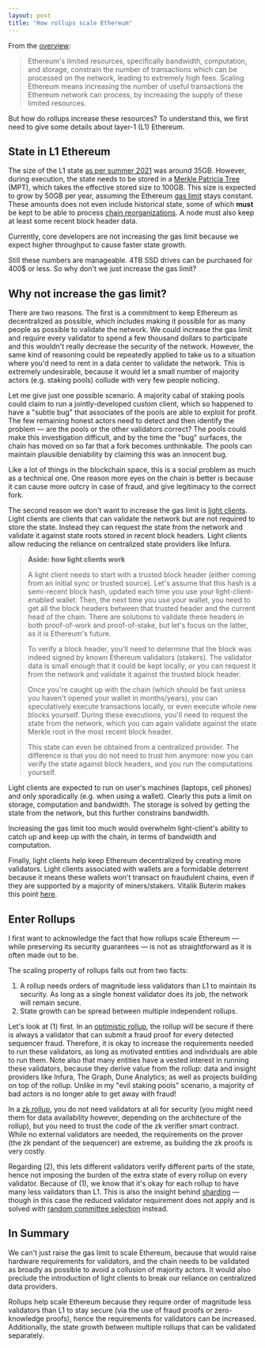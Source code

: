 ```yaml
---
layout: post
title: "How rollups scale Ethereum"
---
```


From the [overview](https://hackmd.io/ZJR05zr-SP-tm1D9aqKJaA):

> Ethereum's limited resources, specifically bandwidth, computation, and
> storage, constrain the number of transactions which can be processed on the
> network, leading to extremely high fees. Scaling Ethereum means increasing the
> number of useful transactions the Ethereum network can process, by increasing
> the supply of these limited resources.

But how do rollups increase these resources? To understand this, we first need
to give some details about layer-1 (L1) Ethereum.

## State in L1 Ethereum

The size of the L1 state [as per summer 2021][size-src] was around 35GB.
However, during execution, the state needs to be stored in a [Merkle Patricia
Tree][MPT] (MPT), which takes the effective stored size to 100GB. This size is
expected to grow by 50GB per year, assuming the Ethereum [gas limit] stays
constant. These amounts does not even include historical state, some of which
**must** be kept to be able to process [chain reorganizations][reorg]. A node
must also keep at least some recent block header data.

Currently, core developers are not increasing the gas limit because we expect
higher throughput to cause faster state growth.

Still these numbers are manageable. 4TB SSD drives can be purchased for 400$ or
less. So why don't we just increase the gas limit?

[size-src]: https://youtu.be/LjGPCX2V1qk?t=267

## Why not increase the gas limit?

There are two reasons. The first is a commitment to keep Ethereum as
decentralized as possible, which includes making it possible for as many people
as possible to validate the network. We could increase the gas limit and require
every validator to spend a few thousand dollars to participate and this wouldn't
really decrease the security of the network. However, the same kind of reasoning
could be repeatedly applied to take us to a situation where you'd need to rent
in a data center to validate the network. This is extremely undesirable, because
it would let a small number of majority actors (e.g. staking pools) collude with
very few people noticing.

Let me give just one possible scenario. A majority cabal of staking pools could
claim to run a jointly-developed custom client, which so happened to have a
"subtle bug" that associates of the pools are able to exploit for profit. The
few remaining honest actors need to detect and then identify the problem — are
the pools or the other validators correct? The pools could make this
investigation difficult, and by the time the "bug" surfaces, the chain has moved
on so far that a fork becomes unthinkable. The pools can maintain plausible
deniability by claiming this was an innocent bug.

Like a lot of things in the blockchain space, this is a social problem as much
as a technical one. One reason more eyes on the chain is better is because it
can cause more outcry in case of fraud, and give legitimacy to the correct fork.

The second reason we don't want to increase the gas limit is [light clients].
Light clients are clients that can validate the network but are not required to
store the state. Instead they can request the state from the network and
validate it against state roots stored in recent block headers. Light clients
allow reducing the reliance on centralized state providers like Infura.

[MPT]: https://github.com/norswap/nanoeth/tree/master/src/com/norswap/nanoeth/trees/patricia#readme
[gas limit]: https://ethereum.org/en/developers/docs/gas/#what-is-gas-limit
[reorg]: https://www.paradigm.xyz/2021/07/ethereum-reorgs-after-the-merge/
[light clients]: https://www.parity.io/blog/what-is-a-light-client/

> **Aside: how light clients work**
>
> A light client needs to start with a trusted block header (either coming from
> an initial sync or trusted source). Let's assume that this hash is a
> semi-recent block hash, updated each time you use your light-client-enabled
> wallet. Then, the next time you use your wallet, you need to get all the block
> headers between that trusted header and the current head of the chain. There
> are solutions to validate these headers in both proof-of-work and
> proof-of-stake, but let's focus on the latter, as it is Ethereum's future.
>
> To verify a block header, you'll need to determine that the block was indeed
> signed by known Ethereum validators (stakers). The validator data is small
> enough that it could be kept locally, or you can request it from the network
> and validate it against the trusted block header.
>
> Once you're caught up with the chain (which should be fast unless you haven't
> opened your wallet in months/years), you can speculatively execute
> transactions locally, or even execute whole new blocks yourself. During these
> executions, you'll need to request the state from the network, which you can
> again validate against the state Merkle root in the most recent block header.
>
> This state can even be obtained from a centralized provider. The difference is
> that you do not need to trust him anymore: now you can verify the state
> against block headers, and you run the computations yourself.

Light clients are expected to run on user's machines (laptops, cell phones) and
only sporadically (e.g. when using a wallet). Clearly this puts a limit on
storage, computation and bandwidth. The storage is solved by getting the state
from the network, but this further constrains bandwidth.

Increasing the gas limit too much would overwhelm light-client's ability to
catch up and keep up with the chain, in terms of bandwidth and computation.

Finally, light clients help keep Ethereum decentralized by creating more
validators. Light clients associated with wallets are a formidable deterrent
because it means these wallets won't transact on fraudulent chains, even if they
are supported by a majority of miners/stakers. Vitalik Buterin makes this point
[here][vitalik-users].

[vitalik-users]: https://vitalik.ca/general/2021/05/23/scaling.html#its-crucial-for-blockchain-decentralization-for-regular-users-to-be-able-to-run-a-node

## Enter Rollups

I first want to acknowledge the fact that how rollups scale Ethereum — while
preserving its security guarantees — is not as straightforward as it is often
made out to be.

The scaling property of rollups falls out from two facts:

1. A rollup needs orders of magnitude less validators than L1 to maintain its
   security. As long as a single honest validator does its job, the network will
   remain secure.
2. State growth can be spread between multiple independent rollups.

Let's look at (1) first. In an [optimistic rollup], the rollup will be secure if
there is always a validator that can submit a fraud proof for every detected
sequencer fraud. Therefore, it is okay to increase the requirements needed to
run these validators, as long as motivated entities and individuals are able to
run them. Note also that many entities have a vested interest in running these
validators, because they derive value from the rollup: data and insight
providers like Infura, The Graph, Dune Analytics; as well as projects building
on top of the rollup. Unlike in my "evil staking pools" scenario, a majority of
bad actors is no longer able to get away with fraud!

In a [zk rollup], you do not need validators at all for security (you might need
them for data availability however, depending on the architecture of the
rollup), but you need to trust the code of the zk verifier smart contract. While
no external validators are needed, the requirements on the prover (the zk
pendant of the sequencer) are extreme, as building the zk proofs is very costly.

Regarding (2), this lets different validators verify different parts of the
state, hence not imposing the burden of the extra state of every rollup on every
validator. Because of (1), we know that it's okay for each rollup to have many
less validators than L1. This is also the insight behind [sharding] — though in
this case the reduced validator requirement does not apply and is solved with
[random committee selection] instead.

[optimistic rollup]: https://vitalik.ca/general/2021/01/05/rollup.html
[zk rollup]: https://vitalik.ca/general/2021/01/05/rollup.html
[sharding]: https://ethereum.org/en/eth2/shard-chains/
[random committee selection]: https://vitalik.ca/general/2021/04/07/sharding.html

## In Summary

We can't just raise the gas limit to scale Ethereum, because that would raise
hardware requirements for validators, and the chain needs to be validated as
broadly as possible to avoid a collusion of majority actors. It would also
preclude the introduction of light clients to break our reliance on centralized
data providers.

Rollups help scale Ethereum because they require order of magnitude less
validators than L1 to stay secure (via the use of fraud proofs or zero-knowledge
proofs), hence the requirements for validators can be increased. Additionally,
the state growth between multiple rollups that can be validated separately.
